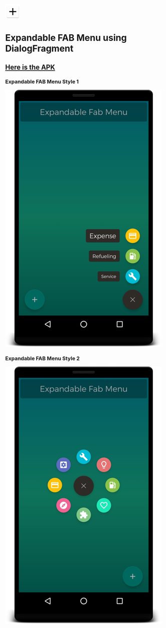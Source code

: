 
![Logo](Screenshots/ic_launcher.png)
# Expandable FAB Menu using DialogFragment</span>

## [Here is the APK](apk/aap-debug.apk)

### Expandable FAB Menu Style 1

![FabMenu1](Screenshots/screenshot_fab_1_500x.png)

### Expandable FAB Menu Style 2

![FabMenu2](Screenshots/screenshot_fab_2_500x.png)


